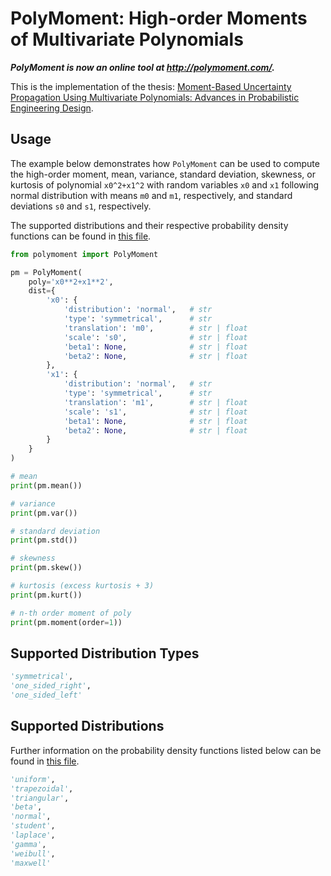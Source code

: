 # PolyMoment: High-order Moments of Multivariate Polynomials

***PolyMoment is now an online tool at http://polymoment.com/.*** 

This is the implementation of the thesis: [Moment-Based Uncertainty Propagation Using Multivariate Polynomials: Advances in Probabilistic Engineering Design](https://bridges.monash.edu/articles/thesis/Moment-Based_Uncertainty_Propagation_Using_Multivariate_Polynomials_Advances_in_Probabilistic_Engineering_Design/6998936).

## Usage

The example below demonstrates how `PolyMoment` can be used to compute the high-order moment, mean, variance, standard deviation, skewness, or kurtosis of polynomial `x0^2+x1^2` with random variables `x0` and `x1` following normal distribution with means `m0` and `m1`, respectively, and standard deviations `s0` and `s1`, respectively.

The supported distributions and their respective probability density functions can be found in [this file](ProbabilityDensityFunction.pdf).

```python
from polymoment import PolyMoment

pm = PolyMoment(
    poly='x0**2+x1**2',
    dist={
        'x0': {
            'distribution': 'normal',	# str
            'type': 'symmetrical',      # str
            'translation': 'm0',        # str | float
            'scale': 's0',              # str | float
            'beta1': None,              # str | float
            'beta2': None,              # str | float
        },
        'x1': {
            'distribution': 'normal',   # str
            'type': 'symmetrical',      # str
            'translation': 'm1',        # str | float
            'scale': 's1',              # str | float
            'beta1': None,              # str | float
            'beta2': None,              # str | float
        }
    }
)

# mean
print(pm.mean())

# variance
print(pm.var())

# standard deviation
print(pm.std())

# skewness
print(pm.skew())

# kurtosis (excess kurtosis + 3)
print(pm.kurt())

# n-th order moment of poly
print(pm.moment(order=1))
```

## Supported Distribution Types

```python
'symmetrical',
'one_sided_right',
'one_sided_left'
```

## Supported Distributions

Further information on the probability density functions listed below can be found in [this file](https://github.com/arvindrajan92/polymoment/blob/master/ProbabilityDensityFunction.pdf).

```python
'uniform',
'trapezoidal',
'triangular',
'beta',
'normal',
'student',
'laplace',
'gamma',
'weibull',
'maxwell'
```